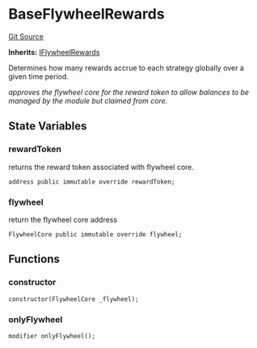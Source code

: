 # BaseFlywheelRewards
[Git Source](https://github.com/Maia-DAO/test-env-V2/blob/84b5f9e8695c91ddb02f27bb3dfb1c652f55ced4/rewards/base/BaseFlywheelRewards.sol)

**Inherits:**
[IFlywheelRewards](/rewards/interfaces/IFlywheelRewards.sol/interface.IFlywheelRewards.md)

Determines how many rewards accrue to each strategy globally over a given time period.

*approves the flywheel core for the reward token to allow balances to be managed by the module but claimed from core.*


## State Variables
### rewardToken
returns the reward token associated with flywheel core.


```solidity
address public immutable override rewardToken;
```


### flywheel
return the flywheel core address


```solidity
FlywheelCore public immutable override flywheel;
```


## Functions
### constructor


```solidity
constructor(FlywheelCore _flywheel);
```

### onlyFlywheel


```solidity
modifier onlyFlywheel();
```

